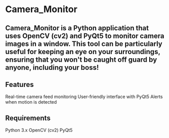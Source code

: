 # Camera_Monitor

 ## Camera_Monitor is a Python application that uses OpenCV (cv2) and PyQt5 to monitor camera images in a window. This tool can be particularly useful for keeping an eye on your surroundings, ensuring that you won't be caught off guard by anyone, including your boss!

## Features
Real-time camera feed monitoring
User-friendly interface with PyQt5
Alerts when motion is detected
## Requirements
Python 3.x
OpenCV (cv2)
PyQt5
